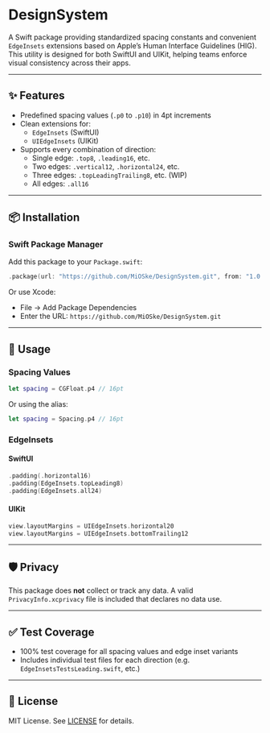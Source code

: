 # DesignSystem

A Swift package providing standardized spacing constants and convenient `EdgeInsets` extensions based on Apple’s Human Interface Guidelines (HIG). This utility is designed for both SwiftUI and UIKit, helping teams enforce visual consistency across their apps.

---

## ✨ Features

- Predefined spacing values (`.p0` to `.p10`) in 4pt increments
- Clean extensions for:
  - `EdgeInsets` (SwiftUI)
  - `UIEdgeInsets` (UIKit)
- Supports every combination of direction:
  - Single edge: `.top8`, `.leading16`, etc.
  - Two edges: `.vertical12`, `.horizontal24`, etc.
  - Three edges: `.topLeadingTrailing8`, etc. (WIP)
  - All edges: `.all16`

---

## 📦 Installation

### Swift Package Manager

Add this package to your `Package.swift`:

```swift
.package(url: "https://github.com/MiOSke/DesignSystem.git", from: "1.0.4")
```

Or use Xcode:

- File → Add Package Dependencies
- Enter the URL: `https://github.com/MiOSke/DesignSystem.git`

---

## 🧱 Usage

### Spacing Values

```swift
let spacing = CGFloat.p4 // 16pt
```

Or using the alias:

```swift
let spacing = Spacing.p4 // 16pt
```

### EdgeInsets

#### SwiftUI

```swift
.padding(.horizontal16)
.padding(EdgeInsets.topLeading8)
.padding(EdgeInsets.all24)
```

#### UIKit

```swift
view.layoutMargins = UIEdgeInsets.horizontal20
view.layoutMargins = UIEdgeInsets.bottomTrailing12
```

---

## 🛡 Privacy

This package does **not** collect or track any data. A valid `PrivacyInfo.xcprivacy` file is included that declares no data use.

---

## ✅ Test Coverage

- 100% test coverage for all spacing values and edge inset variants
- Includes individual test files for each direction (e.g. `EdgeInsetsTestsLeading.swift`, etc.)

---

## 🧩 License

MIT License. See [LICENSE](./LICENSE) for details.
